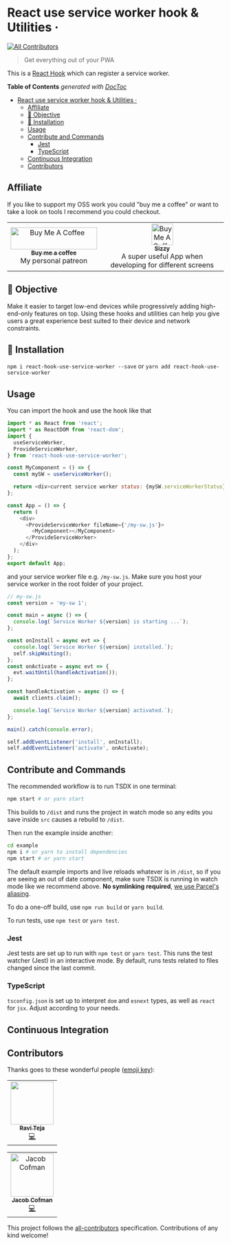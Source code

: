 # React use service worker hook &amp; Utilities &middot;
<!-- ALL-CONTRIBUTORS-BADGE:START - Do not remove or modify this section -->
[![All Contributors](https://img.shields.io/badge/all_contributors-1-orange.svg?style=flat-square)](#contributors-)
<!-- ALL-CONTRIBUTORS-BADGE:END -->

> Get everything out of your PWA

This is a [React Hook](https://reactjs.org/docs/hooks-overview.html) which can register a service worker.

<!-- START doctoc generated TOC please keep comment here to allow auto update -->
<!-- DON'T EDIT THIS SECTION, INSTEAD RE-RUN doctoc TO UPDATE -->

**Table of Contents** _generated with [DocToc](https://github.com/thlorenz/doctoc)_

- [React use service worker hook &amp; Utilities &middot;](#react-use-service-worker-hook-amp-utilities-middot)
  - [Affiliate](#affiliate)
  - [🎯 Objective](#-objective)
  - [🚀 Installation](#-installation)
  - [Usage](#usage)
  - [Contribute and Commands](#contribute-and-commands)
    - [Jest](#jest)
    - [TypeScript](#typescript)
  - [Continuous Integration](#continuous-integration)
  - [Contributors](#contributors)

<!-- END doctoc generated TOC please keep comment here to allow auto update -->

## Affiliate

If you like to support my OSS work you could "buy me a coffee" or want to take a look on tools I recommend you could checkout.

<table><tr><td align="center"><a href="https://www.buymeacoffee.com/jcofman" target="_blank"><img src="https://cdn.buymeacoffee.com/buttons/lato-yellow.png" alt="Buy Me A Coffee" width="201" height="51" ><br /><sub><b>Buy me a coffee</b></sub></a><br /> My personal patreon</a></td><td align="center"><a href="https://a.paddle.com/v2/click/49831/106566?link=1947" target="_blank"><img src="https://img.stackshare.io/service/6882/687474703a2f2f692e696d6775722e636f6d2f446d6d4a56335a2e706e67.png" alt="Buy Me A Coffee" width="50" height="50" ><br /><sub><b>Sizzy</b></sub></a><br /> A super useful App when developing for different screens</a></td></tr></table>

## 🎯 Objective

Make it easier to target low-end devices while progressively adding high-end-only features on top. Using these hooks and utilities can help you give users a great experience best suited to their device and network constraints.

## 🚀 Installation

`npm i react-hook-use-service-worker --save` or `yarn add react-hook-use-service-worker`

## Usage

You can import the hook and use the hook like that

```js
import * as React from 'react';
import * as ReactDOM from 'react-dom';
import {
  useServiceWorker,
  ProvideServiceWorker,
} from 'react-hook-use-service-worker';

const MyComponent = () => {
  const mySW = useServiceWorker();

  return <div>current service worker status: {mySW.serviceWorkerStatus}</div>;
};

const App = () => {
  return (
    <div>
      <ProvideServiceWorker fileName={'/my-sw.js'}>
        <MyComponent></MyComponent>
      </ProvideServiceWorker>
    </div>
  );
};
export default App;
```

and your service worker file e.g. `/my-sw.js`. Make sure you host your service worker in the root folder of your project.

```js
// my-sw.js
const version = 'my-sw 1';

const main = async () => {
  console.log(`Service Worker ${version} is starting ...`);
};

const onInstall = async evt => {
  console.log(`Service Worker ${version} installed.`);
  self.skipWaiting();
};
const onActivate = async evt => {
  evt.waitUntil(handleActivation());
};

const handleActivation = async () => {
  await clients.claim();

  console.log(`Service Worker ${version} activated.`);
};

main().catch(console.error);

self.addEventListener('install', onInstall);
self.addEventListener('activate', onActivate);
```

## Contribute and Commands

The recommended workflow is to run TSDX in one terminal:

```bash
npm start # or yarn start
```

This builds to `/dist` and runs the project in watch mode so any edits you save inside `src` causes a rebuild to `/dist`.

Then run the example inside another:

```bash
cd example
npm i # or yarn to install dependencies
npm start # or yarn start
```

The default example imports and live reloads whatever is in `/dist`, so if you are seeing an out of date component, make sure TSDX is running in watch mode like we recommend above. **No symlinking required**, [we use Parcel's aliasing](https://github.com/palmerhq/tsdx/pull/88/files).

To do a one-off build, use `npm run build` or `yarn build`.

To run tests, use `npm test` or `yarn test`.

### Jest

Jest tests are set up to run with `npm test` or `yarn test`. This runs the test watcher (Jest) in an interactive mode. By default, runs tests related to files changed since the last commit.

### TypeScript

`tsconfig.json` is set up to interpret `dom` and `esnext` types, as well as `react` for `jsx`. Adjust according to your needs.

## Continuous Integration

## Contributors

Thanks goes to these wonderful people ([emoji key](https://allcontributors.org/docs/en/emoji-key)):
<!-- ALL-CONTRIBUTORS-LIST:START - Do not remove or modify this section -->
<!-- prettier-ignore-start -->
<!-- markdownlint-disable -->
<table>
  <tr>
    <td align="center"><a href="https://github.com/ashinga48"><img src="https://avatars1.githubusercontent.com/u/8008140?v=4" width="100px;" alt=""/><br /><sub><b>Ravi Teja</b></sub></a><br /><a href="https://github.com/JCofman/react-hook-use-service-worker/commits?author=ashinga48" title="Code">💻</a></td>
  </tr>
</table>

<!-- markdownlint-enable -->
<!-- prettier-ignore-end -->
<!-- ALL-CONTRIBUTORS-LIST:END -->

<!-- ALL-CONTRIBUTORS-LIST:START - Do not remove or modify this section -->
<!-- prettier-ignore -->
<table><tr><td align="center"><a href="https://jcofman.de"><img src="https://avatars2.githubusercontent.com/u/2118956?v=4" width="100px;" alt="Jacob Cofman"/><br /><sub><b>Jacob Cofman</b></sub></a><br /><a href="https://github.com/JCofman/jc-website/commits?author=JCofman" title="Code">💻</a></td></tr></table>

<!-- ALL-CONTRIBUTORS-LIST:END -->

This project follows the [all-contributors](https://github.com/all-contributors/all-contributors) specification. Contributions of any kind welcome!
